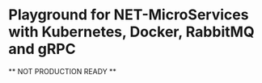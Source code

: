 # Playground for NET-MicroServices with Kubernetes, Docker, RabbitMQ and gRPC
** NOT PRODUCTION READY **
